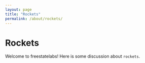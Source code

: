 ```yaml
---
layout: page
title: "Rockets"
permalink: /about/rockets/
---
```

# Rockets  
Welcome to freestatelabs!  Here is some discussion about `rockets`.
